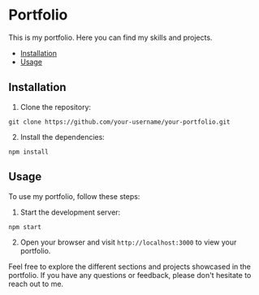 # Portfolio

This is my portfolio. Here you can find my skills and projects.

- [Installation](#installation)
- [Usage](#usage)

## Installation

1. Clone the repository:
  ```
  git clone https://github.com/your-username/your-portfolio.git
  ```

2. Install the dependencies:
  ```
  npm install
  ```

## Usage
To use my portfolio, follow these steps:

1. Start the development server:
  ```
  npm start
  ```

2. Open your browser and visit `http://localhost:3000` to view your portfolio.

Feel free to explore the different sections and projects showcased in the portfolio. If you have any questions or feedback, please don't hesitate to reach out to me.
